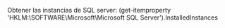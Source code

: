 Obtener las instancias de SQL server:
(get-itemproperty 'HKLM:\SOFTWARE\Microsoft\Microsoft SQL Server').InstalledInstances

